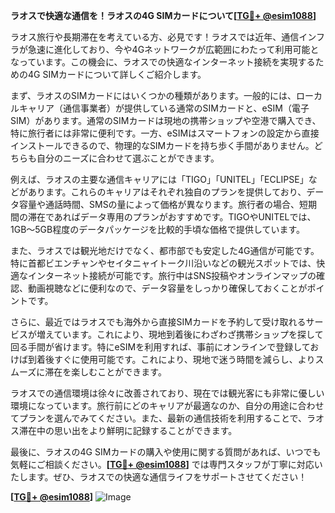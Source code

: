 **ラオスで快適な通信を！ラオスの4G SIMカードについて[[TG💪+ @esim1088](https://t.me/s/esim1088)]**

ラオス旅行や長期滞在を考えている方、必見です！ラオスでは近年、通信インフラが急速に進化しており、今や4Gネットワークが広範囲にわたって利用可能となっています。この機会に、ラオスでの快適なインターネット接続を実現するための4G SIMカードについて詳しくご紹介します。

まず、ラオスのSIMカードにはいくつかの種類があります。一般的には、ローカルキャリア（通信事業者）が提供している通常のSIMカードと、eSIM（電子SIM）があります。通常のSIMカードは現地の携帯ショップや空港で購入でき、特に旅行者には非常に便利です。一方、eSIMはスマートフォンの設定から直接インストールできるので、物理的なSIMカードを持ち歩く手間がありません。どちらも自分のニーズに合わせて選ぶことができます。

例えば、ラオスの主要な通信キャリアには「TIGO」「UNITEL」「ECLIPSE」などがあります。これらのキャリアはそれぞれ独自のプランを提供しており、データ容量や通話時間、SMSの量によって価格が異なります。旅行者の場合、短期間の滞在であればデータ専用のプランがおすすめです。TIGOやUNITELでは、1GB～5GB程度のデータパッケージを比較的手頃な価格で提供しています。

また、ラオスでは観光地だけでなく、都市部でも安定した4G通信が可能です。特に首都ビエンチャンやセイタニャイトーク川沿いなどの観光スポットでは、快適なインターネット接続が可能です。旅行中はSNS投稿やオンラインマップの確認、動画視聴などに便利なので、データ容量をしっかり確保しておくことがポイントです。

さらに、最近ではラオスでも海外から直接SIMカードを予約して受け取れるサービスが増えています。これにより、現地到着後にわざわざ携帯ショップを探して回る手間が省けます。特にeSIMを利用すれば、事前にオンラインで登録しておけば到着後すぐに使用可能です。これにより、現地で迷う時間を減らし、よりスムーズに滞在を楽しむことができます。

ラオスでの通信環境は徐々に改善されており、現在では観光客にも非常に優しい環境になっています。旅行前にどのキャリアが最適なのか、自分の用途に合わせてプランを選んでみてください。また、最新の通信技術を利用することで、ラオス滞在中の思い出をより鮮明に記録することができます。

最後に、ラオスの4G SIMカードの購入や使用に関する質問があれば、いつでも気軽にご相談ください。**[[TG💪+ @esim1088](https://t.me/s/esim1088)]** では専門スタッフが丁寧に対応いたします。ぜひ、ラオスでの快適な通信ライフをサポートさせてください！

**[[TG💪+ @esim1088](https://t.me/s/esim1088)]**
![Image](https://i.postimg.cc/Y0z9fWf4/image.png)